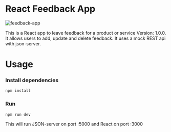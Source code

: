 # React Feedback App

![feedback-app](https://user-images.githubusercontent.com/76866672/191774115-ab611280-4f31-42b1-b96c-b606f91c6d67.png)

This is a React app to leave feedback for a product or service Version: 1.0.0. It allows users to add, update and delete feedback. It uses a mock REST api with json-server.

# Usage

### Install dependencies

```bash
npm install
```

### Run

```bash
npm run dev
```

This will run JSON-server on port :5000 and React on port :3000
